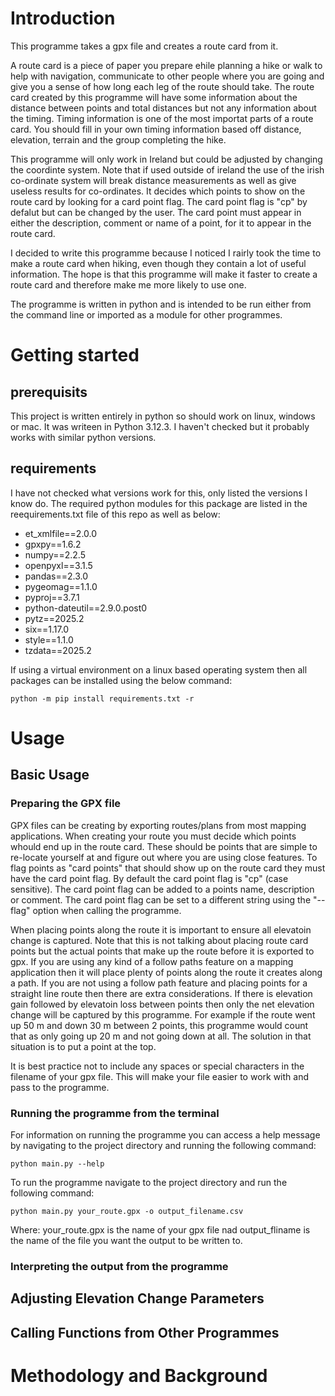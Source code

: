 # Introduction

This programme takes a gpx file and creates a route card from it. 

A route card is a piece of paper you prepare ehile planning a hike or walk to help with navigation, communicate to other people where you are going and give you a sense of how long each leg of the route should take. The route card created by this programme will have some information about the distance between points and total distances but not any information about the timing. Timing information is one of the most importat parts of a route card. You should fill in your own timing information based off distance, elevation, terrain and the group completing the hike.

This programme will only work in Ireland but could be adjusted by changing the coordinte system. Note that if used outside of ireland the use of the irish co-ordinate system will break distance measurements as well as give useless results for co-ordinates.
It decides which points to show on the route card by looking for a card point flag. The card point flag is "cp" by defalut but can be changed by the user. The card point must appear in either the description, comment or name of a point, for it to appear in the route card. 

I decided to write this programme because I noticed I rairly took the time to make a route card when hiking, even though they contain a lot of useful information. The hope is that this programme will make it faster to create a route card and therefore make me more likely to use one.

The programme is written in python and is intended to be run either from the command line or imported as a module for other programmes.

# Getting started
## prerequisits

This project is written entirely in python so should work on linux, windows or mac. It was writeen in Python 3.12.3. I haven't checked but it probably works with similar python versions.

## requirements

I have not checked what versions work for this, only listed the versions I know do. The required python modules for this package are listed in the reequirements.txt file of this repo as well as below:

- et_xmlfile==2.0.0
- gpxpy==1.6.2
- numpy==2.2.5
- openpyxl==3.1.5
- pandas==2.3.0
- pygeomag==1.1.0
- pyproj==3.7.1
- python-dateutil==2.9.0.post0
- pytz==2025.2
- six==1.17.0
- style==1.1.0
- tzdata==2025.2

If using a virtual environment on a linux based operating system then all packages can be installed using the below command:

    python -m pip install requirements.txt -r

# Usage

## Basic Usage

### Preparing the GPX file

GPX files can be creating by exporting routes/plans from most mapping applications. When creating your route you must decide which points whould end up in the route card. These should be points that are simple to re-locate yourself at and figure out where you are using close features. To flag points as "card points" that should show up on the route card they must have the card point flag. By default the card point flag is "cp" (case sensitive). The card point flag can be added to a points name, description or comment. The card point flag can be set to a different string using the "--flag" option when calling the programme.

When placing points along the route it is important to ensure all elevatoin change is captured. Note that this is not talking about placing route card points but the actual points that make up the route before it is exported to gpx. If you are using any kind of a follow paths feature on a mapping application then it will place plenty of points along the route it creates along a path. If you are not using a follow path feature and placing points for a straight line route then there are extra considerations. If there is elevation gain followed by elevatoin loss between points then only the net elevation change will be captured by this programme. For example if the route went up 50 m and down 30 m between 2 points, this programme would count that as only going up 20 m and not going down at all. The solution in that situation is to put a point at the top.

It is best practice not to include any spaces or special characters in the filename of your gpx file. This will make your file easier to work with and pass to the programme.

### Running the programme from the terminal

For information on running the programme you can access a help message by navigating to the project directory and running the following command:

    python main.py --help

To run the programme navigate to the project directory and run the following command:

    python main.py your_route.gpx -o output_filename.csv

Where: your_route.gpx is the name of your gpx file nad output_fliname is the name of the file you want the output to be written to.

### Interpreting the output from the programme

## Adjusting Elevation Change Parameters

## Calling Functions from Other Programmes

# Methodology and Background